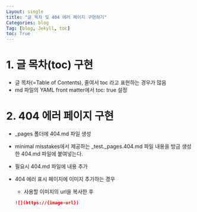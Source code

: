 ```yaml
---
Layout: single
title: "글 목차 및 404 에러 페이지 구현하기"
Categories: blog
Tag: [blog, Jekyll, toc]
toc: True
---
```


# 1. 글 목차(toc) 구현

- 글 목차(=Table of Contents), 줄여서 toc 라고 표현하는 경우가 많음
- md 파일의 YAML front matter에서 toc: true 설정

# 2. 404 에러 페이지 구현

- \_pages 폴더에 404.md 파일 생성

- minimal misstakes에서 제공하는 \_test.\_pages.404.md 파일 내용을 방금 생성한 404.md 파일에 붙여넣는다.

- 필요시 404.md 파일에 내용 추가

- 404 에러 표시 페이지에 이미지 추가하는 경우

  - 사용할 이미지의 url을 복사한 후

  ```markdown
  ![](https://{image-url})
  ```
